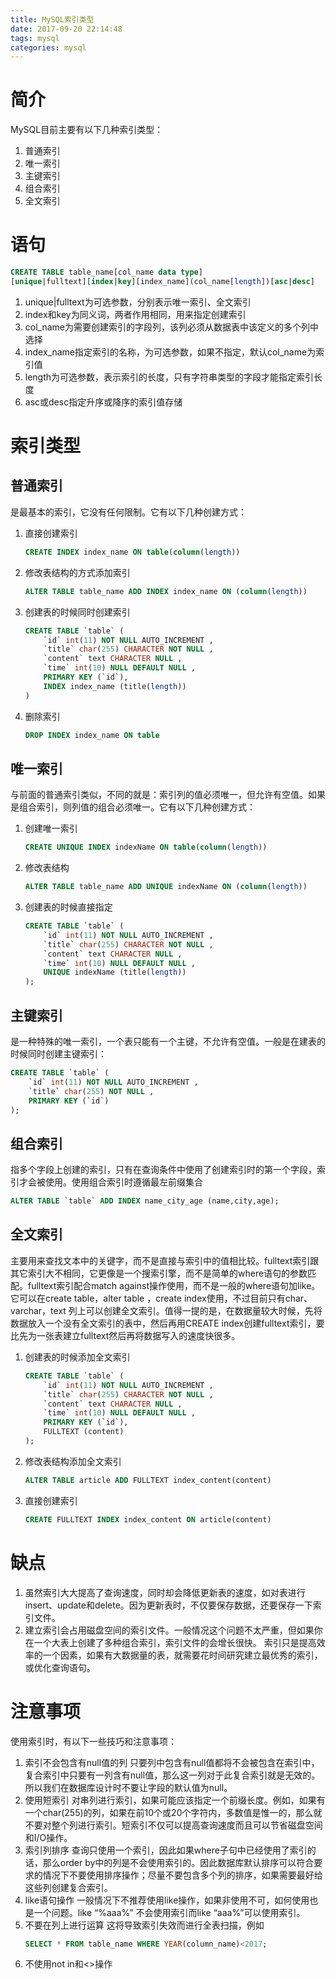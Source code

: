 ```yaml
---
title: MySQL索引类型
date: 2017-09-20 22:14:48
tags: mysql
categories: mysql
---
```

# 简介
MySQL目前主要有以下几种索引类型：
1. 普通索引
2. 唯一索引
3. 主键索引
4. 组合索引
5. 全文索引

# 语句
````sql
CREATE TABLE table_name[col_name data type]
[unique|fulltext][index|key][index_name](col_name[length])[asc|desc]
````
1. unique|fulltext为可选参数，分别表示唯一索引、全文索引
2. index和key为同义词，两者作用相同，用来指定创建索引
3. col_name为需要创建索引的字段列，该列必须从数据表中该定义的多个列中选择
4. index\_name指定索引的名称，为可选参数，如果不指定，默认col_name为索引值
5. length为可选参数，表示索引的长度，只有字符串类型的字段才能指定索引长度
6. asc或desc指定升序或降序的索引值存储

<!-- more -->
# 索引类型
## 普通索引
是最基本的索引，它没有任何限制。它有以下几种创建方式：
1. 直接创建索引
    ````sql
    CREATE INDEX index_name ON table(column(length))
    ````
2. 修改表结构的方式添加索引
    ````sql
    ALTER TABLE table_name ADD INDEX index_name ON (column(length))
    ````
3. 创建表的时候同时创建索引
    ````sql
    CREATE TABLE `table` (
        `id` int(11) NOT NULL AUTO_INCREMENT ,
        `title` char(255) CHARACTER NOT NULL ,
        `content` text CHARACTER NULL ,
        `time` int(10) NULL DEFAULT NULL ,
        PRIMARY KEY (`id`),
        INDEX index_name (title(length))
    )
    ````
4. 删除索引
    ````sql
    DROP INDEX index_name ON table
    ````

## 唯一索引
与前面的普通索引类似，不同的就是：索引列的值必须唯一，但允许有空值。如果是组合索引，则列值的组合必须唯一。它有以下几种创建方式：
1. 创建唯一索引
    ````sql
    CREATE UNIQUE INDEX indexName ON table(column(length))
    ````
2. 修改表结构
    ````sql
    ALTER TABLE table_name ADD UNIQUE indexName ON (column(length))
    ````
3. 创建表的时候直接指定
    ````sql
    CREATE TABLE `table` (
        `id` int(11) NOT NULL AUTO_INCREMENT ,
        `title` char(255) CHARACTER NOT NULL ,
        `content` text CHARACTER NULL ,
        `time` int(10) NULL DEFAULT NULL ,
        UNIQUE indexName (title(length))
    );
    ````

## 主键索引
是一种特殊的唯一索引，一个表只能有一个主键，不允许有空值。一般是在建表的时候同时创建主键索引：
````sql
CREATE TABLE `table` (
    `id` int(11) NOT NULL AUTO_INCREMENT ,
    `title` char(255) NOT NULL ,
    PRIMARY KEY (`id`)
);
````

## 组合索引
指多个字段上创建的索引，只有在查询条件中使用了创建索引时的第一个字段，索引才会被使用。使用组合索引时遵循最左前缀集合
````sql
ALTER TABLE `table` ADD INDEX name_city_age (name,city,age); 
````

## 全文索引
主要用来查找文本中的关键字，而不是直接与索引中的值相比较。fulltext索引跟其它索引大不相同，它更像是一个搜索引擎，而不是简单的where语句的参数匹配。fulltext索引配合match against操作使用，而不是一般的where语句加like。它可以在create table，alter table ，create index使用，不过目前只有char、varchar，text 列上可以创建全文索引。值得一提的是，在数据量较大时候，先将数据放入一个没有全文索引的表中，然后再用CREATE index创建fulltext索引，要比先为一张表建立fulltext然后再将数据写入的速度快很多。
1. 创建表的时候添加全文索引
    ````sql
    CREATE TABLE `table` (
        `id` int(11) NOT NULL AUTO_INCREMENT ,
        `title` char(255) CHARACTER NOT NULL ,
        `content` text CHARACTER NULL ,
        `time` int(10) NULL DEFAULT NULL ,
        PRIMARY KEY (`id`),
        FULLTEXT (content)
    );
    ````
2. 修改表结构添加全文索引
    ````sql
    ALTER TABLE article ADD FULLTEXT index_content(content)
    ````
3. 直接创建索引
    ````sql
    CREATE FULLTEXT INDEX index_content ON article(content)
    ````

# 缺点
1. 虽然索引大大提高了查询速度，同时却会降低更新表的速度，如对表进行insert、update和delete。因为更新表时，不仅要保存数据，还要保存一下索引文件。
2. 建立索引会占用磁盘空间的索引文件。一般情况这个问题不太严重，但如果你在一个大表上创建了多种组合索引，索引文件的会增长很快。
索引只是提高效率的一个因素，如果有大数据量的表，就需要花时间研究建立最优秀的索引，或优化查询语句。

# 注意事项
使用索引时，有以下一些技巧和注意事项：
1. 索引不会包含有null值的列
    只要列中包含有null值都将不会被包含在索引中，复合索引中只要有一列含有null值，那么这一列对于此复合索引就是无效的。所以我们在数据库设计时不要让字段的默认值为null。
2. 使用短索引
    对串列进行索引，如果可能应该指定一个前缀长度。例如，如果有一个char(255)的列，如果在前10个或20个字符内，多数值是惟一的，那么就不要对整个列进行索引。短索引不仅可以提高查询速度而且可以节省磁盘空间和I/O操作。
3. 索引列排序
    查询只使用一个索引，因此如果where子句中已经使用了索引的话，那么order by中的列是不会使用索引的。因此数据库默认排序可以符合要求的情况下不要使用排序操作；尽量不要包含多个列的排序，如果需要最好给这些列创建复合索引。
4. like语句操作
    一般情况下不推荐使用like操作，如果非使用不可，如何使用也是一个问题。like “%aaa%” 不会使用索引而like “aaa%”可以使用索引。
5. 不要在列上进行运算
    这将导致索引失效而进行全表扫描，例如
    ````sql
    SELECT * FROM table_name WHERE YEAR(column_name)<2017;
    ````
6. 不使用not in和<>操作